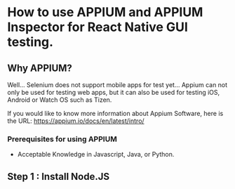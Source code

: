# How to use APPIUM and APPIUM Inspector for React Native GUI testing.

## Why APPIUM? 
Well... Selenium does not support mobile apps for test yet... Appium can not only be used for testing web apps, but it can also be used for testing iOS, Android or Watch OS such as Tizen. 

If you would like to know more information about Appium Software, here is the URL:
https://appium.io/docs/en/latest/intro/

### Prerequisites for using APPIUM
-   Acceptable Knowledge in Javascript, Java, or Python.

## Step 1 : Install Node.JS

